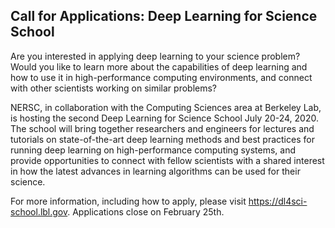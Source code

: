 ## Call for Applications: Deep Learning for Science School

Are you interested in applying deep learning to your science problem? Would you like to learn more about the capabilities of deep learning and how to use it in high-performance computing environments, and connect with other scientists working on similar problems?

NERSC, in collaboration with the Computing Sciences area at Berkeley Lab, is hosting the second Deep Learning for Science School July 20-24, 2020. The school will bring together researchers and engineers for lectures and tutorials on state-of-the-art deep learning methods and best practices for running deep learning on high-performance computing systems, and provide opportunities to connect with fellow scientists with a shared interest in how the latest advances in learning algorithms can be used for their science.

For more information, including how to apply, please visit https://dl4sci-school.lbl.gov. Applications close on February 25th.
